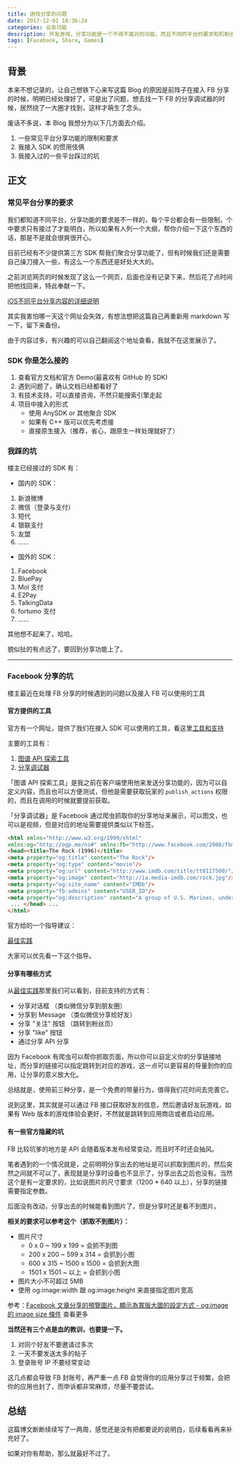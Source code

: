 ```yaml
---
title: 游戏分享的问题
date: 2017-12-01 18:36:24
categories: 业务功能
description: 开发游戏，分享功能是一个不得不面对的功能，而且不同的平台的要求和机制也不一样，这里开一篇来记录一下自己遇到的一些问题，方便自己查阅。
tags: [Facebook, Share, Games]
---
```


## 背景

本来不想记录的，让自己想铁下心来写这篇 Blog 的原因是前阵子在接入 FB 分享的时候，明明已经处理好了，可是出了问题，想去找一下 FB 的分享调试器的时候，居然绕了一大圈才找到，这样才萌生了念头。

废话不多说，本 Blog 我想分为以下几方面去介绍。

1. 一些常见平台分享功能的限制和要求
2. 我接入 SDK 的惯用伎俩
3. 我接入过的一些平台踩过的坑

## 正文

### 常见平台分享的要求

我们都知道不同平台，分享功能的要求是不一样的，每个平台都会有一些限制，个中要求只有接过了才能明白，所以如果有人列一个大纲，帮你介绍一下这个东西的话，那是不是就会很爽很开心。

目前已经有不少提供第三方 SDK 帮我们聚合分享功能了，但有时候我们还是需要自己操刀接入一些，有这么一个东西还是好处大大的。

之前浏览网页的时候发现了这么一个网页，后面也没有记录下来，然后花了点时间把他找回来，特此奉献一下。

[iOS不同平台分享内容的详细说明](http://wiki.mob.com/ios%E4%B8%8D%E5%90%8C%E5%B9%B3%E5%8F%B0%E5%88%86%E4%BA%AB%E5%86%85%E5%AE%B9%E7%9A%84%E8%AF%A6%E7%BB%86%E8%AF%B4%E6%98%8E/)

其实我害怕哪一天这个网址会失效，有想法想把这篇自己再重新用 markdown 写一下，留下来备份。

由于内容过多，有兴趣的可以自己翻阅这个地址查看，我就不在这里展示了。

### SDK 你是怎么接的

1. 查看官方文档和官方 Demo(最喜欢有 GitHub 的 SDK)
2. 遇到问题了，确认文档已经都看好了
3. 有技术支持，可以直接咨询，不然只能搜索引擎走起
4. 项目中接入的形式
    * 使用 AnySDK or 其他聚合 SDK
    * 如果有 C++ 版可以优先考虑接
    * 直接原生接入（推荐，省心，跟原生一样处理就好了）

### 我踩的坑

楼主已经接过的 SDK 有：

* 国内的 SDK：

1. 新浪微博
2. 微信（登录与支付）
3. 短代
4. 银联支付
5. 友盟
6. ......

* 国外的 SDK：

1. Facebook
2. BluePay
3. Mol 支付
4. E2Pay
5. TalkingData
6. fortumo 支付
7. ......

其他想不起来了，哈哈。

貌似扯的有点远了，要回到分享功能上了。

---

### Facebook 分享的坑

楼主最近在处理 FB 分享的时候遇到的问题以及接入 FB 可以使用的工具

#### 官方提供的工具

官方有一个网址，提供了我们在接入 SDK 可以使用的工具，看这里[工具和支持](https://developers.facebook.com/tools-and-support/)

主要的工具有：

1. [图谱 API 探索工具](https://developers.facebook.com/tools/explorer/) 
2. [分享调试器](https://developers.facebook.com/tools/debug/sharing)

「图谱 API 探索工具」是我之前在客户端使用他来发送分享功能的，因为可以自定义内容，而且也可以方便测试，但他是需要获取玩家的 `publish_actions` 权限的，而且在调用的时候就要提前获取。

「分享调试器」是 Facebook 通过爬虫抓取你的分享地址来展示，可以图文，也可以是视频，但是对应的地址需要提供类似以下标签。

```html
<html xmlns="http://www.w3.org/1999/xhtml" 
xmlns:og="http://ogp.me/ns#" xmlns:fb="http://www.facebook.com/2008/fbml">
<head><title>The Rock (1996)</title> 
<meta property="og:title" content="The Rock"/> 
<meta property="og:type" content="movie"/> 
<meta property="og:url" content="http://www.imdb.com/title/tt0117500/"/> 
<meta property="og:image" content="http://ia.media-imdb.com/rock.jpg"/> 
<meta property="og:site_name" content="IMDb"/> 
<meta property="fb:admins" content="USER_ID"/> 
<meta property="og:description" content="A group of U.S. Marines, under command of a renegade general, take over Alcatraz and threaten San Francisco Bay with biological weapons."/>
 ... </head> ... 
</html>
```

官方给的一个指导建议：

[最佳实践](https://developers.facebook.com/docs/sharing/best-practices)

大家可以优先看一下这个指导。

#### 分享有哪些方式

从[最佳实践](https://developers.facebook.com/docs/sharing/best-practices)那里我们可以看到，目前支持的方式有：

* 分享对话框 （类似微信分享到朋友圈）
* 分享到 Message （类似微信分享给好友）
* 分享 "关注" 按钮 （跳转到粉丝页）
* 分享 "like" 按钮
* 通过分享 API 分享

因为 Facebook 有爬虫可以帮你抓取页面，所以你可以自定义你的分享链接地址，而分享的链接可以指定跳转到对应的游戏，这一点可以更容易的导量到你的应用，让分享的意义放大化。

总结就是，使用前三种分享，是一个免费的带量行为，值得我们花时间去完善它。

说到这里，其实就是可以通过 FB 接口获取好友的信息，然后邀请好友玩游戏，如果有 Web 版本的游戏体验会更好，不然就是跳转到应用商店或者启动应用。

#### 有一些官方隐藏的坑

FB 比较坑爹的地方是 API 会随着版本发布经常变动，而且时不时还会抽风。

笔者遇到的一个情况就是，之前明明分享出去的地址是可以抓取到图片的，然后突然之间就不可以了，表现就是分享时设备也不显示了，分享出去之后也没有。当然这个是有一定要求的，比如说图片的尺寸要求（1200 * 640 以上），分享的链接需要指定参数。

后面没有改动，分享出去的时候能看到图片了，但是分享时还是看不到图片。

**相关的要求可以参考这个（抓取不到图片）：**

* 图片尺寸
    - 0 x 0  ~ 199 x 199 =  会抓不到图
    - 200 x 200 ~ 599 x 314 = 会抓到小图
    - 600 x 315 ~ 1500 x 1500 = 会抓到大图
    - 1501 x 1501 ~  以上 = 会抓到小图
* 图片大小不可超过 5MB
* 使用 og:image:width 跟 og:image:height  来直接指定图片宽高

参考：[Facebook 文章分享的預覽圖片，顯示為寬版大圖的設定方式 - og:image 的 image size 條件](http://sweeteason.pixnet.net/blog/post/42228946-facebook-文章分享的預覽圖片，顯示為寬版大圖) 查看更多

**当然还有三个点是血的教训，也要提一下。**

1. 对同个好友不要邀请过多次
2. 一天不要发送太多的帖子
3. 登录账号 IP 不要经常变动

这几点都会导致 FB 封账号，再严重一点 FB 会觉得你的应用分享过于频繁，会把你的应用也封了，而申诉都非常麻烦，尽量不要尝试。

## 总结

这篇博文断断续续写了一两周，感觉还是没有把都要说的说明白，后续看看再来补充好了。

如果对你有帮助，那么就最好不过了。


